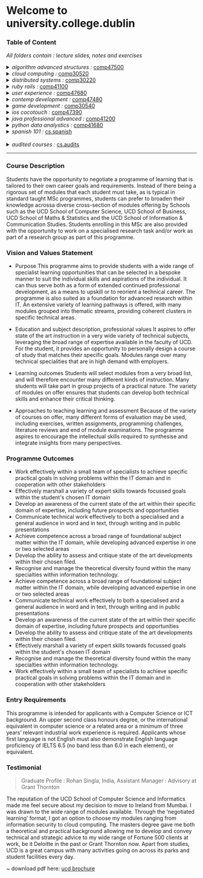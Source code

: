 # Welcome to university.college.dublin

### Table of Content
*All folders contain : lecture slides, notes and exercises*

<details>
<summary>
<i>algorithm advanced structures :</i>
<a href="./ucd.algorithm.advanced.structures">comp47500</a>
</summary>
<p>

> topics : trees, linklist, heap, hash tables, dictionaries, array lists and stacks and queues, big o, vectors
+ [part a](./ucd.algorithm.advanced.structures/alg.ad.parta) exercises(racing graphics with java)

<section data-markdown>
<img src="./ucd.algorithm.advanced.structures/alg.ad.parta/alg.ad.ex/alg.ad.rabit.run.png" width="400" height="400">
</section>
	
+ [part b](./ucd.algorithm.advanced.structures/alg.ad.partb) exercises(phone game with trees)

<section data-markdown>
<img src="./ucd.algorithm.advanced.structures/alg.ad.partb/alg.ad.phone.game/alg.ad.predict.text.png" width="400" height="400">
</section>
	
</p>
</details>

<details>
<summary>
<i>cloud computing :</i>
<a href="./ucd.cloud.computing">comp30520</a>
</summary>
<p>

> topics : service research, preparing for cloud services, google app engine, map reduce basic, pig latin, map reduce advanced
+ [lectures](./ucd.cloud.computing/comp.cloud.lec) (lecture slides pdf)
+ [notes](./ucd.cloud.computing/comp.cloud.notes) (lecture notes)
+ [lab 1](./ucd.cloud.computing/comp.cloud.lab/comp.cloud.prac1) (service research)
+ [lab 2](./ucd.cloud.computing/comp.cloud.lab/comp.cloud.prac2) (preparing for cloud services)
+ [lab 3](./ucd.cloud.computing/comp.cloud.lab/comp.cloud.prac3) (google app engine)
+ [lab 4](./ucd.cloud.computing/comp.cloud.lab/comp.cloud.prac4) (map reduce basic)
+ [lab 5](./ucd.cloud.computing/comp.cloud.lab/comp.cloud.prac5) (pig latin)
+ [lab 6](./ucd.cloud.computing/comp.cloud.lab/comp.cloud.prac6) (map reduce advanced)
+ [project](./ucd.cloud.computing/comp.cloud.todolist) (project with angular and firebase)

	<section data-markdown>
	<img src="./ucd.cloud.computing/comp.cloud.todolist/smart-todo-now-share.png" width="450" height="300">
	</section>
</p>
</details>

<details>
<summary>
<i>distributed systems :</i>
<a href="./ucd.distributed.systems">comp30220</a>
</summary>
<p>

> topics : service quotation broker, details on final assignment, group paper, jms, socket, rmi, soap, rest, actors, project with angular and firebase
+ [lectures](./ucd.distributed.systems/dis.sys.lec) (lecture slides pdf)
+ [notes](./ucd.distributed.systems/dis.sys.notes) (lecture notes)
+ [lab 1](./ucd.distributed.systems/dis.sys.lab/dis.sys.actor.programming) (service quotation broker)
+ [lab 2](./ucd.distributed.systems/dis.sys.lab/dis.sys.group.final.assignment) (details on final assignment)
+ [lab 3](./ucd.distributed.systems/dis.sys.lab/dis.sys.group.paper) (group paper)
+ [lab 4](./ucd.distributed.systems/dis.sys.lab/dis.sys.message.oriented.system) (jms)
+ [lab 5](./ucd.distributed.systems/dis.sys.lab/dis.sys.prac1.socket) (socket)
+ [lab 6](./ucd.distributed.systems/dis.sys.lab/dis.sys.prac2.rmi) (rmi)
+ [lab 7](./ucd.distributed.systems/dis.sys.lab/dis.sys.prac3.soap) (soap)
+ [lab 8](./ucd.distributed.systems/dis.sys.lab/dis.sys.prac4.rest) (rest)
+ [lab 9](./ucd.distributed.systems/dis.sys.lab/dis.sys.prac5.actors) (actors)
+ [project](./ucd.distributed.systems/dis.sys.squidit) (project with angular and firebase)
</p>
</details> 

<details>
<summary>
<i>ruby rails :</i>
<a href="./ucd.ruby.rails">comp41100</a>
</summary>
<p>

> topics : lecture slides pdf, lecture notes, ruby & command line setup, basic do's and dont's, inheritance and seperate files, book library simulator, itunes simulator with cvs 1, itunes simulator with cvs 2, fraud email check with scraping, film actors net search with scraping, book library simulator advanced with lambda, create your own app, chicken game rails, blog rails
+ [lectures](./ucd.ruby.rails/ruby.lec) (lecture slides pdf)
+ [notes](./ucd.ruby.rails/ruby.notes) (lecture notes)
+ [lab 1](./ucd.ruby.rails/ruby.lab/ruby.prac1) (ruby & command line setup)
+ [lab 2](./ucd.ruby.rails/ruby.lab/ruby.prac2) (basic do's and dont's)
+ [lab 3](./ucd.ruby.rails/ruby.lab/ruby.prac3) (inheritance and seperate files)
+ [lab 4](./ucd.ruby.rails/ruby.lab/ruby.prac4) (book library simulator)
+ [lab 5](./ucd.ruby.rails/ruby.lab/ruby.prac5) (itunes simulator with cvs 1)
+ [lab 6](./ucd.ruby.rails/ruby.lab/ruby.prac6) (itunes simulator with cvs 2)
+ [lab 7](./ucd.ruby.rails/ruby.lab/ruby.prac7) (fraud email check with scraping)
+ [lab 8](./ucd.ruby.rails/ruby.lab/ruby.prac8) (film actors net search with scraping)
+ [lab 9](./ucd.ruby.rails/ruby.lab/ruby.prac9) (book library simulator advanced with lambda)
+ [lab 10](./ucd.ruby.rails/ruby.lab/ruby.prac10) (create your own app)
+ [lab 11](./ucd.ruby.rails/ruby.lab/ruby.prac11) (chicken game rails)
+ [lab 12](./ucd.ruby.rails/ruby.lab/ruby.prac12) (blog rails)
</p>
</details> 

<details>
<summary>
<i>user experience :</i>
<a href="./ucd.user.experience">comp47680</a>
</summary>
<p>

> topics : the three waves and methods
+ [lectures](./ucd.user.experience/ux.lec) (lecture slides pdf)
+ [notes](./ucd.user.experience/ux.notes) (lecture notes)
+ [essay](./ucd.user.experience/ux.lab/ux.essay) (ux the three waves)
</p>
</details> 

<details>
<summary>
<i>contemp development :</i>
<a href="./ucd.contemp.development">comp47480</a>
</summary>
<p>

> topics : 
+ [lectures](./ucd.contemp.development/contemp.dev.pdf) (lecture slides pdf)
+ [notes](./ucd.contemp.development/contemp.dev.notes.txt) (lecture notes)
+ [report](./ucd.contemp.development/contemp.dev.assignments/contemp.journal.final.pdf) (final report)
+ [lab 1](./ucd.contemp.development/contemp.dev.assignments/contemp.lab1) (agile term research)
+ [lab 2](./ucd.contemp.development/contemp.dev.assignments/contemp.lab2) (uml exercise)
+ [lab 3](./ucd.contemp.development/contemp.dev.assignments/contemp.lab3) (ger hartnett : talk mongodb)
+ [lab 4](./ucd.contemp.development/contemp.dev.assignments/contemp.lab4) (junit)
+ [lab 5](./ucd.contemp.development/contemp.dev.assignments/contemp.lab5) (peter : talk 8bytes)
+ [lab 6](./ucd.contemp.development/contemp.dev.assignments/contemp.lab6) (ibm talk watson care)
</p>
</details> 

<details>
<summary>
<i>game development :</i>
<a href="./ucd.game.development">comp30540</a>
</summary>
<p>

> topics : 
+ [lectures](./ucd.game.development/game.dev.pdf) (lecture slides pdf)
+ [notes](./ucd.game.development/game.dev.notes.txt) (lecture notes)
+ [project 1](./ucd.game.development/game.dev.game/game.assignment1) (chicken game with gml)
<section data-markdown>
<img src="./ucd.game.development/game.dev.game/game.assignment1/chicken.game.gif" width="500" height="300">
</section>

+ [project 2](./ucd.game.development/game.dev.game/game.assignment2) (drone game with unity)
<section data-markdown>
<img src="./ucd.game.development/game.dev.game/game.assignment2/game.destroyer.gif" width="500" height="300">
</section>
</p>
</details> 

<details>
<summary>
<i>ios cocotouch :</i>
<a href="./ucd.ios.cocotouch">comp47390</a>
</summary>
<p>

> topics : 
+ [lectures](./ucd.ios.cocotouch/ios.pdf) (lecture slides pdf)
+ [notes](./ucd.ios.cocotouch/ucd.ios.notes.txt) (lecture notes)
+ [teachers projects](./ucd.ios.cocotouch/ios.teacher.projects) (teachers projects)
+ [project 1](./ucd.ios.cocotouch/ios.student.projects/ios.projects.tweetertags) (twitter tags bot)

<section data-markdown>
<img src="./ucd.ios.cocotouch/ios.student.projects/ios.projects.tweetertags/ios.twittertag.img.png" width="350" height="430">
</section>

+ [project 2](./ucd.ios.cocotouch/ios.student.projects/ios.projects.connect.4) (ai bot connect 4 game) 

<section data-markdown>
<img src="./ucd.ios.cocotouch/ios.student.projects/ios.projects.connect.4/ios.connect4.img.png" width="350" height="380">
</section>

</p>
</details> 

<details>
<summary>
<i>java professional advanced :</i>
<a href="./ucd.java.advanced">comp41200</a>
</summary>
<p>

> topics : 
+ [lectures](./ucd.java.advanced/java.advanced.exam) (advanced java course pdfs)
+ [exercises](./ucd.java.advanced/java.advanced.ex) (advanced java course exercises)
</p>
</details> 

<details>
<summary>
<i>python data analystics :</i>
<a href="./ucd.python.data.analystics">comp41680</a>
</summary>
<p>

> topics : 
+ [lectures](./ucd.python.data.analystics/python.pdf) (lecture slides pdf)
+ [notes](./ucd.python.data.analystics/python.notes.txt) (lecture notes)
+ [labs](./ucd.python.data.analystics/python.labs) (labs for python with a variety of exercises)
+ [project 1](./ucd.python.data.analystics/python.assignments/python.assignment.pythongraph.1) (pythongraph : using api and json to collect weather data)

<section data-markdown>
<img src="./ucd.python.data.analystics/python.assignments/python.assignment.pythongraph.1/python.data.png" width="350" height="380">
</section>

+ [project 2](./ucd.python.data.analystics/python.assignments/python.assignment.pythongraph.1) (Text classification : scrape, machine learning, data analysis and testing on a set of reviews)

<section data-markdown>
<img src="./ucd.python.data.analystics/python.assignments/python.assignment.text.classification.2/python.review.png" width="350" height="380">
</section>

</p>
</details> 

<details>
<summary>
<i>spanish 101 :</i>
<a href="./ucd.spanish.101">cs.spanish</a>
</summary>
<p>

> topics : 
+ [lectures](./ucd.spanish.101) (spanish 101 course pdfs)
</p>
</details> 

<br>

<details>
<summary>
<i>audited courses :</i>
<a href="./ucd.course.audit">cs.audits</a>
</summary>
<p>

> topics : big data, french, intro to security, recommended systems, text analystics
+ [big data](./ucd.course.audit/ucd.big.data)
+ [french](./ucd.course.audit/ucd.french)
+ [text analystics](./ucd.course.audit/ucd.text.analystics)
+ [intro to security](./ucd.course.audit/ucd.intro.security)
+ [recommended systems](./ucd.course.audit/ucd.rec.sys)
</p>
</details> 

---

### Course Description
Students have the opportunity to negotiate a programme of learning that is tailored to their own career goals and requirements. Instead of there being a rigorous set of modules that each student must take, as is typical in standard taught MSc programmes, students can prefer to broaden their knowledge acrossa diverse cross-section of modules offering by Schools such as the UCD School of Computer Science, UCD School of Business, UCD School of Maths & Statistics and the UCD School of Information & Communication Studies. Students enrolling in this MSc are also provided with the opportunity to work on a specialised research task and/or work as part of a research group as part of this programme.

### Vision and Values Statement
- Purpose
This programme aims to provide students with a wide range of specialist learning opportunities that can be selected in a bespoke manner to suit the individual skills and aspirations of the individual.  It can thus serve both as a form of extended continued professional development, as a means to upskill or to reorient a technical career.  The programme is also suited as a foundation for advanced research within IT. An extensive variety of learning pathways is offered, with many modules grouped into thematic streams, providing coherent clusters in specific technical areas.  

- Education and subject description, professional values
It aspires to offer state of the art instruction in a very wide variety of technical subjects, leveraging the broad range of expertise available in the faculty of UCD.  For the student, it provides an opportunity to personally design a course of study that matches their specific goals.  Modules range over many technical specialities that are in high demand with employers. 

- Learning outcomes
Students will select modules from a very broad list, and will therefore encounter many different kinds of instruction.  Many students will take part in group projects of a practical nature. The variety of modules on offer ensures that students can develop both technical skills and enhance their critical thinking. 

- Approaches to teaching learning and assessment
Because of the variety of courses on offer, many different forms of evaluation may be used, including exercises, written assignments, programming challenges, literature reviews and end of module examinations.  The programme aspires to encourage the intellectual skills required to synthesise and integrate insights from many perspectives. 

### Programme Outcomes
- Work effectively within a small team of specialists to achieve specific practical goals in solving problems within the IT domain and in cooperation with other stakeholders
- Effectively marshall a variety of expert skills towards focussed goals within the student's chosen IT domain
- Develop an awareness of the current state of the art within their specific domain of expertise, including future prospects and opportunities
- Communicate technical work effectively to both a specialised and a general audience in word and in text, through writing and in public presentations
- Achieve competence across a broad range of foundational subject matter within the IT domain, while developing advanced expertise in one or two selected areas
- Develop the ability to assess and critique state of the art developments within their chosen filed.
- Recognise and manage the theoretical diversity found within the many specialties within information technology.
- Achieve competence across a broad range of foundational subject matter within the IT domain, while developing advanced expertise in one or two selected areas
- Communicate technical work effectively to both a specialised and a general audience in word and in text, through writing and in public presentations
- Develop an awareness of the current state of the art within their specific domain of expertise, including future prospects and opportunities
- Develop the ability to assess and critique state of the art developments within their chosen filed.
- Effectively marshall a variety of expert skills towards focussed goals within the student's chosen IT domain
- Recognise and manage the theoretical diversity found within the many specialties within information technology.
- Work effectively within a small team of specialists to achieve specific practical goals in solving problems within the IT domain and in cooperation with other stakeholders

### Entry Requirements
This programme is intended for applicants with a Computer Science or ICT background. An upper second class honours degree, or the international equivalent in computer science or a related area or a minimum of three years’ relevant industrial work experience is required.
Applicants whose first language is not English must also demonstrate English language proficiency of IELTS 6.5 (no band less than 6.0 in each element), or equivalent.

### Testimonial
> Graduate Profile : Rohan Singla, India,
> Assistant Manager : Advisory at Grant Thornton

The reputation of the UCD School of Computer Science and Informatics made me feel secure about my decision to move to Ireland from Mumbai. I was drawn to the wide range of modules available. Through the ‘negotiated learning’ format, I got an option to choose my modules ranging from information security to cloud computing. The masters degree gave me both a theoretical and practical background allowing me to develop and convey technical and strategic advice to my wide range of Fortune 500 clients at work, be it Deloitte in the past or Grant Thornton now. Apart from studies, UCD is a great campus with many activities going on across its parks and student facilities every day.

~ download pdf here: [ucd brochure](./university.college.dublin.pdf)
